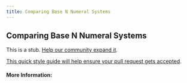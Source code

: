 ```yaml
---
title: Comparing Base N Numeral Systems
---
```


## Comparing Base N Numeral Systems

This is a stub. [Help our community expand it](https://github.com/freeCodeCamp/guide-articles/tree/master/articles/Math/Number-Theory/Comparing-Base-N-Numeral-Systems/index.md).

[This quick style guide will help ensure your pull request gets accepted](https://github.com/freeCodeCamp/guide-articles/blob/master/README.md).

<!-- The article goes here, in GitHub-flavored Markdown. Feel free to add YouTube videos, images, and CodePen/JSBin embeds  -->

#### More Information:
<!-- Please add any articles you think might be helpful to read before writing the article -->


